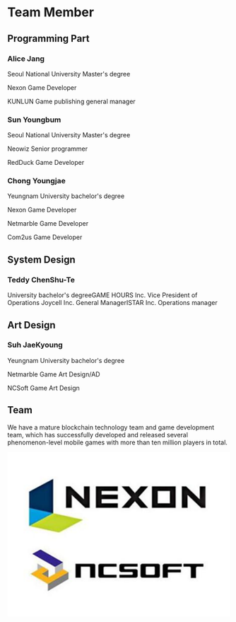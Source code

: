 # Team Member

## Programming Part

### Alice Jang

Seoul National University Master's degree

Nexon Game Developer

KUNLUN Game publishing general manager

### Sun Youngbum

Seoul National University Master's degree

Neowiz Senior programmer

RedDuck Game Developer

### Chong Youngjae

Yeungnam University bachelor's degree

Nexon Game Developer

Netmarble Game Developer

Com2us Game Developer

## System Design

### Teddy ChenShu-Te

University bachelor's degreeGAME HOURS Inc. Vice President of Operations Joycell Inc. General ManagerISTAR Inc. Operations manager

## Art Design

### Suh JaeKyoung

Yeungnam University bachelor's degree

Netmarble Game Art Design/AD

NCSoft Game Art Design

## Team

We have a mature blockchain technology team and game development team, which has successfully developed and released several phenomenon-level mobile games with more than ten million players in total.

![](<../.gitbook/assets/image (23).png>)
